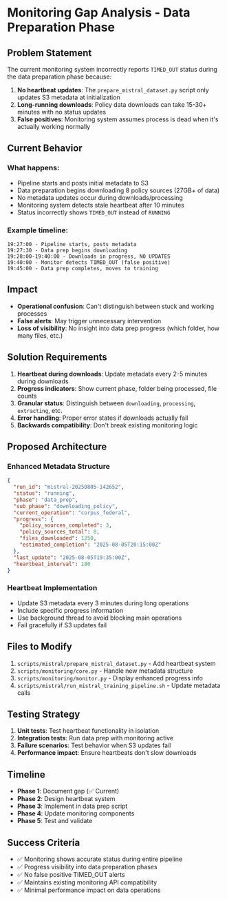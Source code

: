 # Monitoring Gap Analysis - Data Preparation Phase

## Problem Statement

The current monitoring system incorrectly reports `TIMED_OUT` status during the data preparation phase because:

1. **No heartbeat updates**: The `prepare_mistral_dataset.py` script only updates S3 metadata at initialization
2. **Long-running downloads**: Policy data downloads can take 15-30+ minutes with no status updates
3. **False positives**: Monitoring system assumes process is dead when it's actually working normally

## Current Behavior

### What happens:
- Pipeline starts and posts initial metadata to S3 
- Data preparation begins downloading 8 policy sources (27GB+ of data)
- No metadata updates occur during downloads/processing
- Monitoring system detects stale heartbeat after 10 minutes
- Status incorrectly shows `TIMED_OUT` instead of `RUNNING`

### Example timeline:
```
19:27:00 - Pipeline starts, posts metadata
19:27:30 - Data prep begins downloading
19:28:00-19:40:00 - Downloads in progress, NO UPDATES
19:40:00 - Monitor detects TIMED_OUT (false positive)
19:45:00 - Data prep completes, moves to training
```

## Impact

- **Operational confusion**: Can't distinguish between stuck and working processes
- **False alerts**: May trigger unnecessary intervention
- **Loss of visibility**: No insight into data prep progress (which folder, how many files, etc.)

## Solution Requirements

1. **Heartbeat during downloads**: Update metadata every 2-5 minutes during downloads
2. **Progress indicators**: Show current phase, folder being processed, file counts
3. **Granular status**: Distinguish between `downloading`, `processing`, `extracting`, etc.
4. **Error handling**: Proper error states if downloads actually fail
5. **Backwards compatibility**: Don't break existing monitoring logic

## Proposed Architecture

### Enhanced Metadata Structure
```json
{
  "run_id": "mistral-20250805-142652",
  "status": "running",
  "phase": "data_prep",
  "sub_phase": "downloading_policy",
  "current_operation": "corpus_federal",
  "progress": {
    "policy_sources_completed": 3,
    "policy_sources_total": 8,
    "files_downloaded": 1250,
    "estimated_completion": "2025-08-05T20:15:00Z"
  },
  "last_update": "2025-08-05T19:35:00Z",
  "heartbeat_interval": 180
}
```

### Heartbeat Implementation
- Update S3 metadata every 3 minutes during long operations
- Include specific progress information
- Use background thread to avoid blocking main operations
- Fail gracefully if S3 updates fail

## Files to Modify

1. `scripts/mistral/prepare_mistral_dataset.py` - Add heartbeat system
2. `scripts/monitoring/core.py` - Handle new metadata structure  
3. `scripts/monitoring/monitor.py` - Display enhanced progress info
4. `scripts/mistral/run_mistral_training_pipeline.sh` - Update metadata calls

## Testing Strategy

1. **Unit tests**: Test heartbeat functionality in isolation
2. **Integration tests**: Run data prep with monitoring active
3. **Failure scenarios**: Test behavior when S3 updates fail
4. **Performance impact**: Ensure heartbeats don't slow downloads

## Timeline

- **Phase 1**: Document gap (✅ Current)
- **Phase 2**: Design heartbeat system  
- **Phase 3**: Implement in data prep script
- **Phase 4**: Update monitoring components
- **Phase 5**: Test and validate

## Success Criteria

- ✅ Monitoring shows accurate status during entire pipeline
- ✅ Progress visibility into data preparation phases  
- ✅ No false positive TIMED_OUT alerts
- ✅ Maintains existing monitoring API compatibility
- ✅ Minimal performance impact on data operations